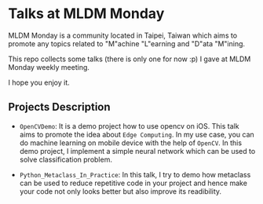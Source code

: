 # Talks at MLDM Monday

MLDM Monday is a community located in Taipei, Taiwan which aims to promote any topics related to "M"achine "L"earning and "D"ata "M"ining. 

This repo collects some talks (there is only one for now :p) I gave at MLDM Monday weekly meeting.

I hope you enjoy it.

## Projects Description

- `OpenCVDemo`: It is a demo project how to use opencv on iOS. This talk aims
                to promote the idea about `Edge Computing`. In my use case, 
                you can do machine learning on mobile device with the help of 
                `OpenCV`. In this demo project, I implement a simple neural 
                network which can be used to solve classification problem.

- `Python_Metaclass_In_Practice`: In this talk, I try to demo how metaclass can
                be used to reduce repetitive code in your project and hence make
                your code not only looks better but also improve its readibility. 
